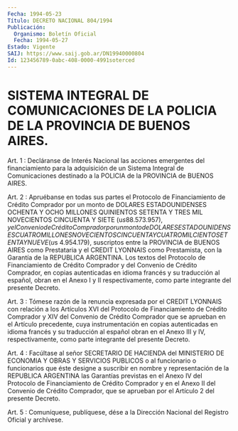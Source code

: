 ```yaml
---
Fecha: 1994-05-23
Título: DECRETO NACIONAL 804/1994
Publicación:
  Organismo: Boletín Oficial
  Fecha: 1994-05-27
Estado: Vigente
SAIJ: https://www.saij.gob.ar/DN19940000804
Id: 123456789-0abc-408-0000-4991soterced
---
```

# SISTEMA INTEGRAL DE COMUNICACIONES DE LA POLICIA DE LA PROVINCIA DE BUENOS AIRES.

<a id="1"></a>
Art. 1 : Decláranse de Interés Nacional las acciones emergentes del  financiamiento  para  la adquisición de un Sistema Integral de Comunicaciones destinado a la  POLICIA  de  la  PROVINCIA de BUENOS AIRES.

<a id="2"></a>
Art.  2  :  Apruébanse  en  todas  sus  partes el Protocolo de Financiamiento  de  Crédito  Comprador  por  un  monto  de  DOLARES ESTADOUNIDENSES OCHENTA Y OCHO MILLONES QUINIENTOS  SETENTA  Y TRES MIL  NOVECIENTOS  CINCUENTA Y SIETE (u$s 88.573.957), y el Convenio de Crédito  Comprador  por  un  monto  de  DOLARES  ESTADOUNIDENSES CUATRO MILLONES  NOVECIENTOS CINCUENTA Y CUATRO MIL CIENTO  SETENTA Y  NUEVE   (u$s 4.954.179), suscriptos entre la PROVINCIA de BUENOS AIRES como  Prestataria  y el CREDIT LYONNAIS como Prestamista, con la Garantía de la REPUBLICA  ARGENTINA. Los textos del Protocolo de Financiamiento  de Crédito Comprador  y  del  Convenio  de  Crédito Comprador,  en  copias    autenticadas   en  idioma  francés  y  su traducción al español, obran en el Anexo  I  y  II respectivamente, como parte integrante del presente Decreto.

<a id="3"></a>
Art.  3  : Tómese razón de la renuncia expresada por el CREDIT LYONNAIS  con  relación  a  los  Artículos  XVI  del  Protocolo  de Financiamiento de  Crédito  Comprador y XIV del Convenio de Crédito Comprador  que  se  aprueban  en    el  Artículo  precedente,  cuya instrumentación  en copias autenticadas  en  idioma  francés  y  su traducción al español  obran en el Anexo III y IV, respectivamente, como parte integrante del presente Decreto.

<a id="4"></a>
Art.  4  :  Facúltase  al  señor  SECRETARIO  DE  HACIENDA del MINISTERIO    DE  ECONOMIA  Y  OBRAS  Y  SERVICIOS  PUBLICOS  o  al funcionario o funcionarios  que  éste designe a suscribir en nombre y representación de la REPUBLICA ARGENTINA  las Garantías previstas en  el  Anexo  IV  del  Protocolo  de  Financiamiento   de  Crédito Comprador  y en el Anexo II del Convenio de Crédito Comprador,  que se aprueban por el Artículo 2 del presente Decreto.

<a id="5"></a>
Art. 5 : Comuníquese, publíquese, dése a la Dirección Nacional del Registro Oficial y archívese.